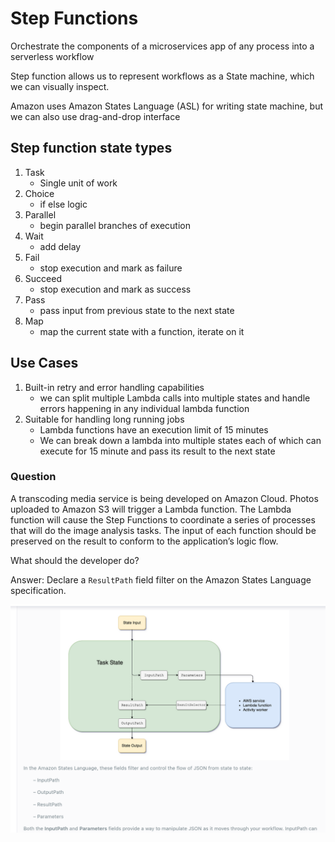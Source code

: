 # Step Functions

Orchestrate the components of a microservices app of any process into a serverless workflow

Step function allows us to represent workflows as a State machine, which we can visually inspect.

Amazon uses Amazon States Language (ASL) for writing state machine, but we can also use drag-and-drop interface

## Step function state types

1. Task
    - Single unit of work
2. Choice
    - if else logic
3. Parallel
    - begin parallel branches of execution
4. Wait
    - add delay
5. Fail
    - stop execution and mark as failure
6. Succeed
    - stop execution and mark as success
7. Pass
    - pass input from previous state to the next state
8. Map
    - map the current state with a function, iterate on it


## Use Cases

1. Built-in retry and error handling capabilities
    - we can split multiple Lambda calls into multiple states and handle errors happening in any individual lambda function
2. Suitable for handling long running jobs
    - Lambda functions have an execution limit of 15 minutes
    - We can break down a lambda into multiple states each of which can execute for 15 minute and pass its result to the next state


### Question

A transcoding media service is being developed on Amazon Cloud. Photos uploaded to Amazon S3 will trigger a Lambda function. The Lambda function will cause the Step Functions to coordinate a series of processes that will do the image analysis tasks. The input of each function should be preserved on the result to conform to the application’s logic flow.

What should the developer do?

Answer: Declare a `ResultPath` field filter on the Amazon States Language specification.


![3fd63662f629aece60ec09463fad7dad.png](../../images/3fd63662f629aece60ec09463fad7dad.png)

